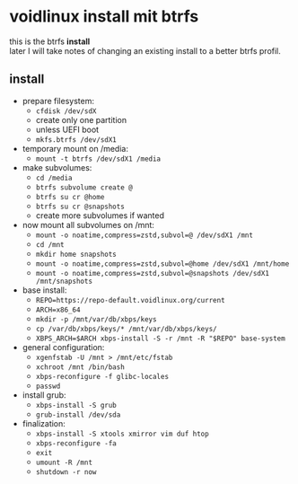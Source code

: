# voidlinux install mit btrfs
this is the btrfs **install**  
later I will take notes of changing an existing install to a better btrfs profil.  

## install
- prepare filesystem:
    - `cfdisk /dev/sdX`
    - create only one partition
    - unless UEFI boot
    - `mkfs.btrfs /dev/sdX1`
- temporary mount on /media:
    - `mount -t btrfs /dev/sdX1 /media`
- make subvolumes:
    - `cd /media`
    - `btrfs subvolume create @`
    - `btrfs su cr @home`
    - `btrfs su cr @snapshots`
    - create more subvolumes if wanted
- now mount all subvolumes on /mnt:
    - `mount -o noatime,compress=zstd,subvol=@ /dev/sdX1 /mnt`
    - `cd /mnt`
    - `mkdir home snapshots`
    - `mount -o noatime,compress=zstd,subvol=@home /dev/sdX1 /mnt/home`
    - `mount -o noatime,compress=zstd,subvol=@snapshots /dev/sdX1 /mnt/snapshots`
- base install:
    - `REPO=https://repo-default.voidlinux.org/current`
    - `ARCH=x86_64`
    - `mkdir -p /mnt/var/db/xbps/keys`
    - `cp /var/db/xbps/keys/* /mnt/var/db/xbps/keys/`
    - `XBPS_ARCH=$ARCH xbps-install -S -r /mnt -R "$REPO" base-system`
- general configuration:
    - `xgenfstab -U /mnt > /mnt/etc/fstab`
    - `xchroot /mnt /bin/bash`
    - `xbps-reconfigure -f glibc-locales`
    - `passwd`
- install grub:
    - `xbps-install -S grub`
    - `grub-install /dev/sda`
- finalization:
    - `xbps-install -S xtools xmirror vim duf htop`
    - `xbps-reconfigure -fa`
    - `exit`
    - `umount -R /mnt`
    - `shutdown -r now`


